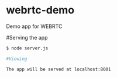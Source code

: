 # webrtc-demo
Demo app for WEBRTC

#Serving the app

```bash
$ node server.js

#Viewing

The app will be served at localhost:8001
